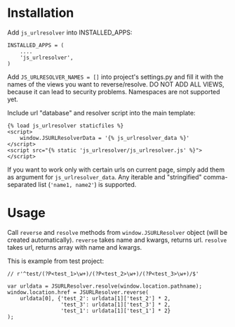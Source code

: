 Installation
============

Add `js_urlresolver` into INSTALLED_APPS:

    INSTALLED_APPS = (
        ....
        'js_urlresolver',
    )

Add `JS_URLRESOLVER_NAMES = []` into project's settings.py
and fill it with the names of the views you want to reverse/resolve.
DO NOT ADD ALL VIEWS, because it can lead to security problems.
Namespaces are not supported yet.


Include url "database" and resolver script into the main template:

    {% load js_urlresolver staticfiles %}
    <script>
        window.JSURLResolverData = '{% js_urlresolver_data %}'
    </script>
    <script src="{% static 'js_urlresolver/js_urlresolver.js' %}"></script>

If you want to work only with certain urls on current page, simply add them as
argument for `js_urlresolver_data`. Any iterable and "stringified" 
comma-separated list (`'name1, name2'`) is supported.

Usage
=====

Call `reverse` and `resolve` methods from `window.JSURLResolver` object
(will be created automatically).
`reverse` takes name and kwargs, returns url.
`resolve` takes url, returns array with name and kwargs.

This is example from test project:

    // r'^test/(?P<test_1>\w+)/(?P<test_2>\w+)/(?P<test_3>\w+)/$'

    var urldata = JSURLResolver.resolve(window.location.pathname);
    window.location.href = JSURLResolver.reverse(
        urldata[0], {'test_2': urldata[1]['test_2'] * 2,
                     'test_3': urldata[1]['test_3'] * 2,
                     'test_1': urldata[1]['test_1'] * 2}
    );
